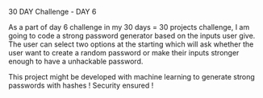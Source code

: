 30 DAY Challenge -  DAY 6

As a part of day 6 challenge in my 30 days = 30 projects challenge, I am going to code a strong password generator based on the inputs user give. The user can select two options at the starting which will ask whether the user want to create a random password or make their inputs stronger enough to have a unhackable password.

This project might be developed with machine learning to generate strong passwords with hashes !
Security ensured !